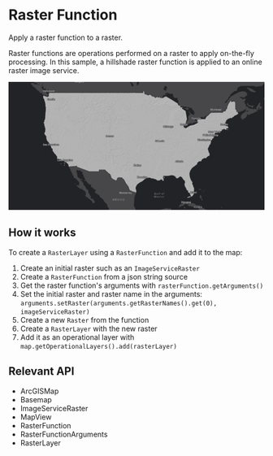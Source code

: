 <h1>Raster Function</h1>

<p>Apply a raster function to a raster.</p>

<p>Raster functions are operations performed on a raster to apply on-the-fly processing. In this sample, a hillshade 
raster function is applied to an online raster image service.</p>

<p><img src="RasterFunction.png"/></p>

<h2>How it works</h2>

<p>To create a <code>RasterLayer</code> using a <code>RasterFunction</code> and add it to the map:</p>
<ol>
  <li>Create an initial raster such as an <code>ImageServiceRaster</code></li>
  <li>Create a <code>RasterFunction</code> from a json string source</li>
  <li>Get the raster function's arguments with <code>rasterFunction.getArguments()</code></li>
  <li>Set the initial raster and raster name in the arguments: <code>arguments.setRaster(arguments.getRasterNames().get(0), imageServiceRaster)</code></li>
  <li>Create a new <code>Raster</code> from the function</li>
  <li>Create a <code>RasterLayer</code> with the new raster</li>
  <li>Add it as an operational layer with <code>map.getOperationalLayers().add(rasterLayer)</code></li>
</ol>

<h2>Relevant API</h2>

<ul>
  <li>ArcGISMap</li>
  <li>Basemap</li>
  <li>ImageServiceRaster</li>
  <li>MapView</li>
  <li>RasterFunction</li>
  <li>RasterFunctionArguments</li>
  <li>RasterLayer</li>
</ul>
